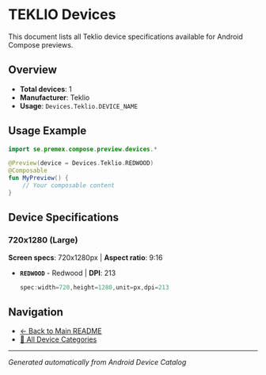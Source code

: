 # TEKLIO Devices

This document lists all Teklio device specifications available for Android Compose previews.

## Overview

- **Total devices**: 1
- **Manufacturer**: Teklio
- **Usage**: `Devices.Teklio.DEVICE_NAME`

## Usage Example

```kotlin
import se.premex.compose.preview.devices.*

@Preview(device = Devices.Teklio.REDWOOD)
@Composable
fun MyPreview() {
    // Your composable content
}
```

## Device Specifications

### 720x1280 (Large)

**Screen specs**: 720x1280px | **Aspect ratio**: 9:16

- **`REDWOOD`** - Redwood | **DPI**: 213
  ```kotlin
  spec:width=720,height=1280,unit=px,dpi=213
  ```

## Navigation

- [← Back to Main README](../../README.md)
- [📱 All Device Categories](../README.md)

---
*Generated automatically from Android Device Catalog*
